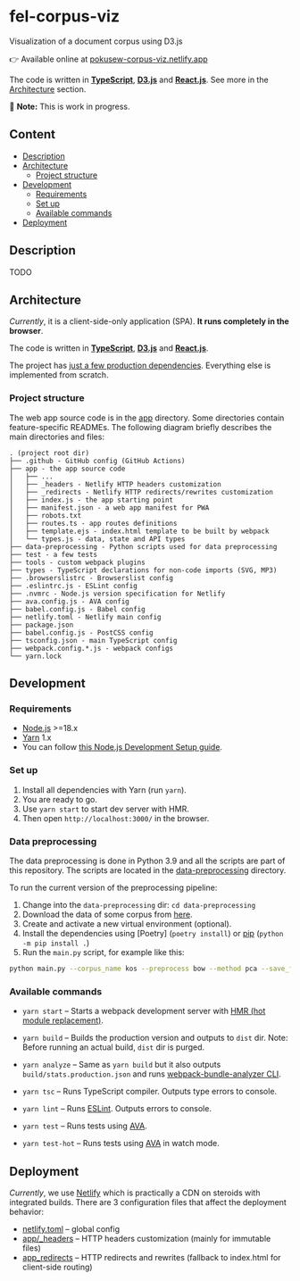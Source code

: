 # fel-corpus-viz

Visualization of a document corpus using D3.js

👉 Available online at [pokusew-corpus-viz.netlify.app](https://pokusew-corpus-viz.netlify.app/)

The code is written in **[TypeScript]**, **[D3.js]** and **[React.js]**.
See more in the [Architecture](#architecture) section.

🚧 **Note:** This is work in progress.


## Content

<!-- **Table of Contents**  *generated with [DocToc](https://github.com/thlorenz/doctoc)* -->
<!-- START doctoc generated TOC please keep comment here to allow auto update -->
<!-- DON'T EDIT THIS SECTION, INSTEAD RE-RUN doctoc TO UPDATE -->

- [Description](#description)
- [Architecture](#architecture)
	- [Project structure](#project-structure)
- [Development](#development)
	- [Requirements](#requirements)
	- [Set up](#set-up)
	- [Available commands](#available-commands)
- [Deployment](#deployment)

<!-- END doctoc generated TOC please keep comment here to allow auto update -->


## Description

TODO


## Architecture

_Currently_, it is a client-side-only application (SPA).
**It runs completely in the browser**.

The code is written in **[TypeScript]**, **[D3.js]** and **[React.js]**.

The project has [just a few production dependencies](./package.json#L31-L35).
Everything else is implemented from scratch.


### Project structure

The web app source code is in the [app](./app) directory.
Some directories contain feature-specific READMEs.
The following diagram briefly describes the main directories and files:

```text
. (project root dir)
├── .github - GitHub config (GitHub Actions)
├── app - the app source code
│   ├── ...
│   ├── _headers - Netlify HTTP headers customization
│   ├── _redirects - Netlify HTTP redirects/rewrites customization
│   ├── index.js - the app starting point
│   ├── manifest.json - a web app manifest for PWA
│   ├── robots.txt
│   ├── routes.ts - app routes definitions
│   ├── template.ejs - index.html template to be built by webpack 
│   └── types.js - data, state and API types
├── data-preprocessing - Python scripts used for data preprocessing
├── test - a few tests
├── tools - custom webpack plugins
├── types - TypeScript declarations for non-code imports (SVG, MP3)
├── .browserslistrc - Browserslist config
├── .eslintrc.js - ESLint config
├── .nvmrc - Node.js version specification for Netlify
├── ava.config.js - AVA config
├── babel.config.js - Babel config
├── netlify.toml - Netlify main config
├── package.json
├── babel.config.js - PostCSS config
├── tsconfig.json - main TypeScript config
├── webpack.config.*.js - webpack configs
└── yarn.lock
```


## Development


### Requirements

- [Node.js] >=18.x
- [Yarn][Yarn-v1] 1.x
- You can follow [this Node.js Development Setup guide](./NODEJS-SETUP.md).


### Set up

1. Install all dependencies with Yarn (run `yarn`).
2. You are ready to go.
3. Use `yarn start` to start dev server with HMR.
4. Then open `http://localhost:3000/` in the browser.


### Data preprocessing

The data preprocessing is done in Python 3.9 and all the scripts are part of this repository.
The scripts are located in the [data-preprocessing](./data-preprocessing) directory.

To run the current version of the preprocessing pipeline:

1. Change into the `data-preprocessing` dir: `cd data-preprocessing`
2. Download the data of some corpus from [here](https://archive.ics.uci.edu/ml/datasets/Bag+of+Words).
3. Create and activate a new virtual environment (optional).
4. Install the dependencies using [Poetry] (`poetry install`) or [pip] (`python -m pip install .`) 
5. Run the `main.py` script, for example like this:
```bash
python main.py --corpus_name kos --preprocess bow --method pca --save_figure
```


### Available commands

* `yarn start` – Starts a webpack development server with [HMR (hot module replacement)][webpack-hmr].

* `yarn build` – Builds the production version and outputs to `dist` dir. Note: Before running an actual
  build, `dist` dir is purged.

* `yarn analyze` – Same as `yarn build` but it also outputs `build/stats.production.json`
  and runs [webpack-bundle-analyzer CLI][webpack-bundle-analyzer-cli].

* `yarn tsc` – Runs TypeScript compiler. Outputs type errors to console.

* `yarn lint` – Runs [ESLint]. Outputs errors to console.

* `yarn test` – Runs tests using [AVA].

* `yarn test-hot` – Runs tests using [AVA] in watch mode.


## Deployment

_Currently_, we use [Netlify] which is practically a CDN on steroids with integrated
builds. There are 3 configuration files that affect the deployment behavior:

* [netlify.toml](./netlify.toml) – global config
* [app/_headers](./app/_headers) – HTTP headers customization (mainly for immutable files)
* [app_redirects](./app/_redirects) – HTTP redirects and rewrites (fallback to index.html for client-side
  routing)


<!-- links references -->

[pokusew/testbook-ocr]: https://github.com/pokusew/testbook-ocr

[D3.js]: https://d3js.org/

[React.js]: https://reactjs.org/

[react-intl]: https://formatjs.io/docs/react-intl/

[classnames]: https://github.com/JedWatson/classnames

[firebase-cloud-firestore]: https://firebase.google.com/docs/firestore

[PWA]: https://developer.mozilla.org/en-US/docs/Web/Progressive_web_apps

[History API]: https://developer.mozilla.org/en-US/docs/Web/API/History_API/Working_with_the_History_API

[Intl API]: https://developer.mozilla.org/en-US/docs/Web/JavaScript/Reference/Global_Objects/Intl

[AVA]: https://github.com/avajs/ava

[Netlify]: https://www.netlify.com/

[Node.js]: https://nodejs.org/en/

[Yarn-v1]: https://classic.yarnpkg.com/lang/en/

[webpack]: https://webpack.js.org/

[webpack-hmr]: https://webpack.js.org/guides/hot-module-replacement/

[webpack-bundle-analyzer-cli]: https://github.com/webpack-contrib/webpack-bundle-analyzer#usage-as-a-cli-utility

[Babel]: https://babeljs.io/

[Sass]: https://sass-lang.com/

[Autoprefixer]: https://github.com/postcss/autoprefixer

[Browserslist]: https://github.com/browserslist/browserslist

[TypeScript]: https://www.typescriptlang.org/

[ESLint]: https://eslint.org/

[mdn-progressive-enhancement]: https://developer.mozilla.org/en-US/docs/Glossary/Progressive_Enhancement

[mdn-sri]: https://developer.mozilla.org/en-US/docs/Web/Security/Subresource_Integrity

[web-dev-maskable-icons]: https://web.dev/maskable-icon/

[Potery]: https://python-poetry.org/

[pip]: https://pypi.org/project/pip/

